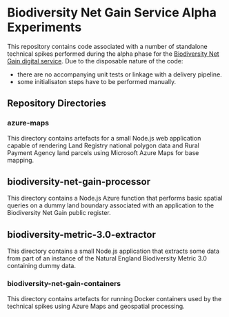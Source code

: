# Biodiversity Net Gain Service Alpha Experiments

This repository contains code associated with a number of standalone technical spikes performed during the alpha phase for the [Biodiversity Net Gain digital service]((https://github.com/DEFRA/biodiversity-net-gain-service)). Due to the disposable nature of the code:

* there are no accompanying unit tests or linkage with a delivery pipeline.
* some initialisaton steps have to be performed manually.

## Repository Directories

### azure-maps

This directory contains artefacts for a small Node.js web application capable of rendering Land Registry national polygon data and Rural Payment Agency land parcels using Microsoft Azure Maps for base mapping.

## biodiversity-net-gain-processor

This directory contains a Node.js Azure function that performs basic spatial queries on a dummy land boundary associated with an application to the Biodiversity Net Gain public register.

## biodiversity-metric-3.0-extractor

This directory contains a small Node.js application that extracts some data from part of an instance of the Natural England Biodiversity Metric 3.0 containing dummy data.

### biodiversity-net-gain-containers

This directory contains artefacts for running Docker containers used by the technical spikes using Azure Maps and geospatial processing.
